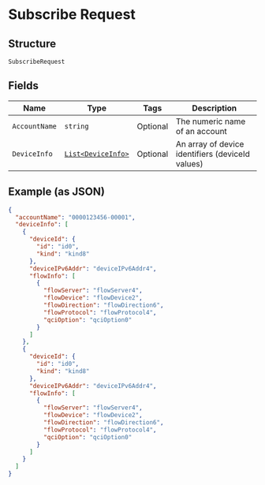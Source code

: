 
# Subscribe Request

## Structure

`SubscribeRequest`

## Fields

| Name | Type | Tags | Description |
|  --- | --- | --- | --- |
| `AccountName` | `string` | Optional | The numeric name of an account |
| `DeviceInfo` | [`List<DeviceInfo>`](../../doc/models/device-info.md) | Optional | An array of device identifiers (deviceId values) |

## Example (as JSON)

```json
{
  "accountName": "0000123456-00001",
  "deviceInfo": [
    {
      "deviceId": {
        "id": "id0",
        "kind": "kind8"
      },
      "deviceIPv6Addr": "deviceIPv6Addr4",
      "flowInfo": [
        {
          "flowServer": "flowServer4",
          "flowDevice": "flowDevice2",
          "flowDirection": "flowDirection6",
          "flowProtocol": "flowProtocol4",
          "qciOption": "qciOption0"
        }
      ]
    },
    {
      "deviceId": {
        "id": "id0",
        "kind": "kind8"
      },
      "deviceIPv6Addr": "deviceIPv6Addr4",
      "flowInfo": [
        {
          "flowServer": "flowServer4",
          "flowDevice": "flowDevice2",
          "flowDirection": "flowDirection6",
          "flowProtocol": "flowProtocol4",
          "qciOption": "qciOption0"
        }
      ]
    }
  ]
}
```

